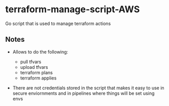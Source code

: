 # terraform-manage-script-AWS
Go script that is used to manage terraform actions

## Notes

- Allows to do the following:

    - pull tfvars
    - upload tfvars
    - terraform plans
    - terraform applies

- There are not credentials stored in the script that makes it easy to use in secure enviornments and in pipelines where things will be set using envs
